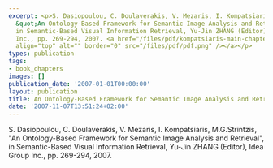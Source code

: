 ```yaml
---
excerpt: <p>S. Dasiopoulou, C. Doulaverakis, V. Mezaris, I. Kompatsiaris, M.G.Strintzis,
  &quot;An Ontology-Based Framework for Semantic Image Analysis and Retrieval&quot;,
  in Semantic-Based Visual Information Retrieval, Yu-Jin ZHANG (Editor), Idea Group
  Inc., pp. 269-294, 2007. <a href="/files/pdf/kompatsiaris-main-chapter.doc"><img
  align="top" alt="" border="0" src="/files/pdf/pdf.png" /></a></p>
types: publication
tags:
- book_chapters
images: []
publication_date: '2007-01-01T00:00:00'
layout: publication
title: An Ontology-Based Framework for Semantic Image Analysis and Retrieval
date: '2007-11-07T13:51:24+02:00'
---
```

<p>S. Dasiopoulou, C. Doulaverakis, V. Mezaris, I. Kompatsiaris, M.G.Strintzis, &quot;An Ontology-Based Framework for Semantic Image Analysis and Retrieval&quot;, in Semantic-Based Visual Information Retrieval, Yu-Jin ZHANG (Editor), Idea Group Inc., pp. 269-294, 2007. <a href="/files/pdf/kompatsiaris-main-chapter.doc"><img align="top" alt="" border="0" src="/files/pdf/pdf.png" /></a></p>

